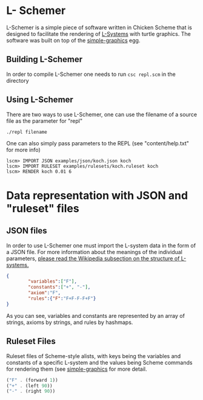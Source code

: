 # L- Schemer
L-Schemer is a simple piece of software written in Chicken Scheme that is designed to facilitate the rendering of [L-Systems](https://en.wikipedia.org/wiki/L-system) with turtle graphics. The software was built on top of the [simple-graphics](http://wiki.call-cc.org/eggref/4/simple-graphics) egg.

## Building L-Schemer
In order to compile L-Schemer one needs to run `csc repl.scm` in the directory

## Using L-Schemer
There are two ways to use L-Schemer, one can use the filename of a source file as the parameter for "repl"

```
./repl filename
```

One can also simply pass parameters to the REPL (see "content/help.txt" for more info)

```
lscm> IMPORT JSON examples/json/koch.json koch
lscm> IMPORT RULESET examples/rulesets/koch.ruleset koch
lscm> RENDER koch 0.01 6
```
# Data representation with JSON and "ruleset" files
## JSON files
In order to use L-Schemer one must import the L-system data in the form of a JSON file. For more information about the meanings of the individual parameters, [please read the Wikipedia subsection on the structure of L-systems.](https://en.wikipedia.org/wiki/L-system#L-system_structure)
``` JSON
{
        "variables":["F"],     
        "constants":["+", "-"],
        "axiom":"F",
        "rules":{"F":"F+F-F-F+F"}       
}
```
As you can see, variables and constants are represented by an array of strings, axioms by strings, and rules by hashmaps.

## Ruleset Files
Ruleset files of Scheme-style alists, with keys being the variables and constants of a specific L-system and the values being Scheme commands for rendering them (see [simple-graphics](http://wiki.call-cc.org/eggref/4/simple-graphics) for more detail.
``` Scheme
("F" . (forward 1))            
("+" . (left 90))              
("-" . (right 90))
```
